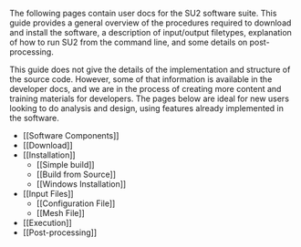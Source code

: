 The following pages contain user docs for the SU2 software suite. This guide provides a general overview of the procedures required to download and install the software, a description of input/output filetypes, explanation of how to run SU2 from the command line, and some details on post-processing.

This guide does not give the details of the implementation and structure of the source code. However, some of that information is available in the developer docs, and we are in the process of creating more content and training materials for developers. The pages below are ideal for new users looking to do analysis and design, using features already implemented in the software.

* [[Software Components]]
* [[Download]]
* [[Installation]]
  * [[Simple build]]
  * [[Build from Source]]
  * [[Windows Installation]]
* [[Input Files]]
  * [[Configuration File]]
  * [[Mesh File]]
* [[Execution]]
* [[Post-processing]]